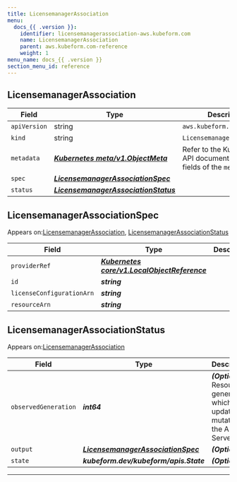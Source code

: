 ```yaml
---
title: LicensemanagerAssociation
menu:
  docs_{{ .version }}:
    identifier: licensemanagerassociation-aws.kubeform.com
    name: LicensemanagerAssociation
    parent: aws.kubeform.com-reference
    weight: 1
menu_name: docs_{{ .version }}
section_menu_id: reference
---
```


## LicensemanagerAssociation
| Field | Type | Description |
| ------ | ----- | ----------- |
| `apiVersion` | string | `aws.kubeform.com/v1alpha1` |
|    `kind` | string | `LicensemanagerAssociation` |
| `metadata` | ***[Kubernetes meta/v1.ObjectMeta](https://kubernetes.io/docs/reference/generated/kubernetes-api/v1.13/#objectmeta-v1-meta)***|Refer to the Kubernetes API documentation for the fields of the `metadata` field.|
| `spec` | ***[LicensemanagerAssociationSpec](#LicensemanagerAssociationSpec)***||
| `status` | ***[LicensemanagerAssociationStatus](#LicensemanagerAssociationStatus)***||
## LicensemanagerAssociationSpec

Appears on:[LicensemanagerAssociation](#LicensemanagerAssociation), [LicensemanagerAssociationStatus](#LicensemanagerAssociationStatus)

| Field | Type | Description |
| ------ | ----- | ----------- |
| `providerRef` | ***[Kubernetes core/v1.LocalObjectReference](https://kubernetes.io/docs/reference/generated/kubernetes-api/v1.13/#localobjectreference-v1-core)***||
| `id` | ***string***||
| `licenseConfigurationArn` | ***string***||
| `resourceArn` | ***string***||
## LicensemanagerAssociationStatus

Appears on:[LicensemanagerAssociation](#LicensemanagerAssociation)

| Field | Type | Description |
| ------ | ----- | ----------- |
| `observedGeneration` | ***int64***| ***(Optional)*** Resource generation, which is updated on mutation by the API Server.|
| `output` | ***[LicensemanagerAssociationSpec](#LicensemanagerAssociationSpec)***| ***(Optional)*** |
| `state` | ***kubeform.dev/kubeform/apis.State***| ***(Optional)*** |
---
